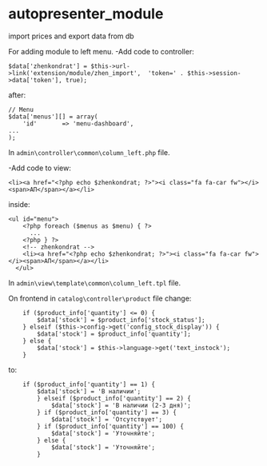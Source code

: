 # autopresenter_module
import prices and export data from db

For adding module to left menu.
-Add code to controller:

`$data['zhenkondrat'] = $this->url->link('extension/module/zhen_import',  'token=' . $this->session->data['token'], true);`	
 
after:
```
// Menu
$data['menus'][] = array(
	'id'       => 'menu-dashboard',
...
);
```
In `admin\controller\common\column_left.php` file.
      
-Add code to view:	

`<li><a href="<?php echo $zhenkondrat; ?>"><i class="fa fa-car fw"></i><span>АП</span></a></li>`
     
inside:
```   
<ul id="menu">
    <?php foreach ($menus as $menu) { ?>
      ...
    <?php } ?>
    <!-- zhenkondrat -->
    <li><a href="<?php echo $zhenkondrat; ?>"><i class="fa fa-car fw"></i><span>АП</span></a></li>
  </ul>
```
In   `admin\view\template\common\column_left.tpl` file.
      

On frontend in `catalog\controller\product` file change:
```
    if ($product_info['quantity'] <= 0) {
        $data['stock'] = $product_info['stock_status'];
    } elseif ($this->config->get('config_stock_display')) {
        $data['stock'] = $product_info['quantity'];
    } else {
        $data['stock'] = $this->language->get('text_instock');
    }
```
to:

```
    if ($product_info['quantity'] == 1) {
        $data['stock'] = 'В наличии';
        } elseif ($product_info['quantity'] == 2) {
            $data['stock'] = 'В наличии (2-3 дня)';
        } if ($product_info['quantity'] == 3) {
            $data['stock'] = 'Отсутствует';
        } if ($product_info['quantity'] == 100) {
            $data['stock'] = 'Уточняйте';
        } else {
            $data['stock'] = 'Уточняйте';
        }

```
